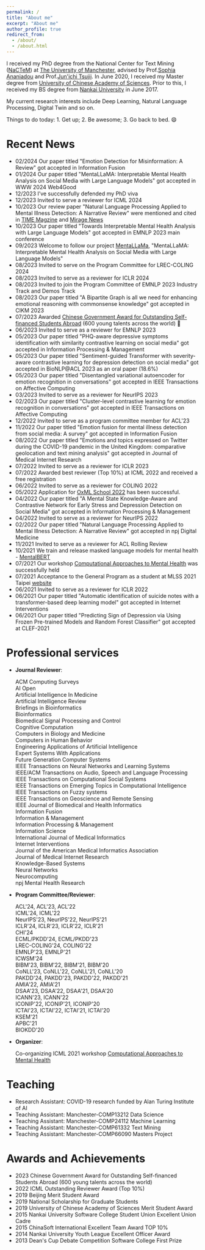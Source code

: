 ```yaml
---
permalink: /
title: "About me"
excerpt: "About me"
author_profile: true
redirect_from: 
  - /about/
  - /about.html
---
```


I received my PhD degree from the National Center for Text Mining (<a href="http://www.nactem.ac.uk/">NaCTeM</a>) at <a href="https://www.manchester.ac.uk/">The University of Manchester</a>, advised by Prof.<a href="https://www.research.manchester.ac.uk/portal/sophia.ananiadou.html">Sophia Ananiadou</a> and Prof.<a href="https://www.airc.aist.go.jp/en/intro/">Jun'ichi Tsujii</a>.
In June 2020, I received my Master degree from <a href="https://english.ucas.ac.cn/">University of Chinese Academy of Sciences</a>. Prior to this, I received my BS degree from <a href="https://en.nankai.edu.cn">Nankai University</a> in June 2017.

My current research interests include Deep Learning, Natural Language Processing, Digital Twin and so on. 

Things to do today: 1. Get up; 2. Be awesome; 3. Go back to bed. 😄

# Recent News

- 02/2024 Our paper titled "Emotion Detection for Misinformation: A Review" got accepted in Information Fusion
- 01/2024 Our paper titled "MentaLLaMA: Interpretable Mental Health Analysis on Social Media with Large Language Models" got accepted in WWW 2024 Web4Good
- 12/2023 I’ve successfully defended my PhD viva
- 12/2023 Invited to serve a reviewer for ICML 2024
- 10/2023 Our review paper "Natural Language Processing Applied to Mental Illness Detection: A Narrative Review" were mentioned and cited in <a href="https://time.com/6320378/ai-therapy-chatbots/">TIME Magzine</a> and <a href="https://www.miragenews.com/how-ai-could-transform-future-of-psychology-1097721/"> Mirage News </a>
- 10/2023 Our paper titled "Towards Interpretable Mental Health Analysis with Large Language Models" got accepted in EMNLP 2023 main conference
- 09/2023 Welcome to follow our project <a href="https://github.com/SteveKGYang/MentalLLaMA">MentaLLaMa</a>, "MentaLLaMA: Interpretable Mental Health Analysis on Social Media with Large Language Models"
- 08/2023 Invited to serve on the Program Committee for LREC-COLING 2024
- 08/2023 Invited to serve as a reviewer for ICLR 2024
- 08/2023 Invited to join the Program Committee of EMNLP 2023 Industry Track and Demos Track
- 08/2023 Our paper titled "A Bipartite Graph is all we need for enhancing emotional reasoning with commonsense knowledge" got accepted in CIKM 2023
- 07/2023 Awarded <a href="https://en.wikipedia.org/wiki/Chinese_government_award_for_outstanding_self-financed_students_abroad">Chinese Government Award for Outstanding Self-financed Students Abroad</a> (600 young talents across the world) 🎉
- 06/2023 Invited to serve as a reviewer for EMNLP 2023
- 05/2023 Our paper titled "PHQ-aware depressive symptoms identification with similarity contrastive learning on social media" got accepted in Information Processing & Management
- 05/2023 Our paper titled "Sentiment-guided Transformer with severity-aware contrastive learning for depression detection on social media" got accepted in BioNLP@ACL 2023 as an oral paper (18.6%)
- 05/2023 Our paper titled "Disentangled variational autoencoder for emotion recognition in conversations" got accepted in IEEE Transactions on Affective Computing
- 03/2023 Invited to serve as a reviewer for NeurIPS 2023
- 02/2023 Our paper titled "Cluster-level contrastive learning for emotion recognition in conversations" got accepted in IEEE Transactions on Affective Computing
- 12/2022 Invited to serve as a program committee member for ACL'23
- 11/2022 Our paper titled "Emotion fusion for mental illness detection from social media: A survey" got accepted in Information Fusion
- 08/2022 Our paper titled "Emotions and topics expressed on Twitter during the COVID-19 pandemic in the United Kingdom: comparative geolocation and text mining analysis" got accepted in Journal of Medical Internet Research
- 07/2022 Invited to serve as a reviewer for ICLR 2023
- 07/2022 Awarded best reviewer (Top 10%) at ICML 2022 and received a free registration
- 06/2022 Invited to serve as a reviewer for COLING 2022
- 05/2022 Application for <a href="https://www.oxfordml.school/">OxML School 2022</a> has been successful.
- 04/2022 Our paper titled "A Mental State Knowledge-Aware and Contrastive Network for Early Stress and Depression Detection on Social Media" got accepted in Information Processing & Management
- 04/2022 Invited to serve as a reviewer for NeurIPS 2022
- 02/2022 Our paper titled "Natural Language Processing Applied to Mental Illness Detection: A Narrative Review" got accepted in npj Digital Medicine
- 11/2021 Invited to serve as a reviewer for ACL Rolling Review
- 10/2021 We train and release masked language models for mental health - <a href="https://arxiv.org/abs/2110.15621">MentalBERT</a> 
- 07/2021 Our workshop <a href="https://sites.google.com/view/ca2mh/">Computational Approaches to Mental Health</a> was successfully held
- 07/2021 Acceptance to the General Program as a student at MLSS 2021 Taipei <a href="http://ai.ntu.edu.tw/mlss2021/">website</a>
- 06/2021 Invited to serve as a reviewer for ICLR 2022
- 06/2021 Our paper titled "Automatic identification of suicide notes with a transformer-based deep learning model" got accepted in Internet Interventions
- 06/2021 Our paper titled "Predicting Sign of Depression via Using Frozen Pre-trained Models and Random Forest Classifier" got accepted at CLEF-2021

# Professional services
- **Journal Reviewer**:

  ACM Computing Surveys<br/>
  AI Open<br/>
  Artificial Intelligence In Medicine<br/>
  Artificial Intelligence Review<br/>
  Briefings in Bioinformatics<br/>
  Bioinformatics<br/>
  Biomedical Signal Processing and Control<br/>
  Cognitive Computation<br/>
  Computers in Biology and Medicine<br/>
  Computers in Human Behavior<br/>
  Engineering Applications of Artificial Intelligence<br/>
  Expert Systems With Applications<br/>
  Future Generation Computer Systems<br/>
  IEEE Transactions on Neural Networks and Learning Systems<br/>
  IEEE/ACM Transactions on Audio, Speech and Language Processing<br/>
  IEEE Transactions on Computational Social Systems<br/>
  IEEE Transactions on Emerging Topics in Computational Intelligence<br/>
  IEEE Transactions on Fuzzy systems<br/>
  IEEE Transactions on Geoscience and Remote Sensing<br/>
  IEEE Journal of Biomedical and Health Informatics<br/>
  Information Fusion<br/>
  Information & Management<br/>
  Information Processing & Management<br/>
  Information Science<br/>
  International Journal of Medical Informatics<br/>
  Internet Interventions<br/>
  Journal of the American Medical Informatics Association<br/>
  Journal of Medical Internet Research<br/>
  Knowledge-Based Systems<br/>
  Neural Networks<br/>
  Neurocomputing<br/>
  npj Mental Health Research<br/>

- **Program Committee/Reviewer**:

  ACL'24, ACL'23, ACL'22<br/>
  ICML'24, ICML'22<br/>
  NeurIPS'23, NeurIPS'22, NeurIPS'21<br/>
  ICLR'24, ICLR'23, ICLR'22, ICLR'21<br/>
  CHI'24<br/>
  ECML/PKDD'24, ECML/PKDD'23<br/>
  LREC-COLING'24, COLING'22<br/>
  EMNLP'23, EMNLP'21<br/>
  ICWSM'24<br/>
  BIBM'23, BIBM'22, BIBM'21, BIBM'20<br/>
  CoNLL'23, CoNLL'22, CoNLL'21, CoNLL'20<br/>
  PAKDD'24, PAKDD'23, PAKDD'22, PAKDD'21<br/>
  AMIA'22, AMIA'21<br/>
  DSAA'23, DSAA'22, DSAA'21, DSAA'20<br/>
  ICANN'23, ICANN'22<br/>
  ICONIP'22, ICONIP'21, ICONIP'20<br/>
  ICTAI'23, ICTAI'22, ICTAI'21, ICTAI'20<br/>
  KSEM'21<br/>
  APBC'21<br/>
  BIOKDD'20<br/>
  
- **Organizer**:

  Co-organizing ICML 2021 workshop <a href="https://sites.google.com/view/ca2mh/">Computational Approaches to Mental Health</a>
  

<!--   2022 International Conference on Learning Representations (ICLR 2022)
  
  Thirty-fifth Conference on Neural Information Processing Systems (NeurIPS 2021)

  2021 International Conference on Learning Representations (ICLR 2021)
  
  The 2021 Conference on Empirical Methods in Natural Language Processing (EMNLP 2021)
  
  International Conference on Bioinformatics & Biomedicine 2021 （BIBM 2021）
  
  The SIGNLL Conference on Computational Natural Language Learning (CoNLL 2021)
  
  The 25th Pacific-Asia Conference on Knowledge Discovery and Data Mining (PAKDD 2021)
  
  The 8th IEEE International Conference on Data Science and Advanced Analytics (DSAA 2021)
  
  The 28th International Conference on Neural Information Processing (ICONIP 2021)
  
  International Conference on Knowledge Science, Engineering and Management (KSEM 2021)
  
  The 19th Asia Pacific Bioinformatics Conference (APBC 2021)
  
  American Medical Informatics Association Annual Symposium (AMIA 2021)
  
  33th International Conference on Tools with Artificial Intelligence （ICTAI 2021）
  
  International Conference on Bioinformatics & Biomedicine 2020 （BIBM 2020）
  
  19th International Workshop on Data Mining in Bioinformatics In Conjunction with SIGKDD 2020 (BIOKDD 2020)
  
  The 27th International Conference on Neural Information Processing (ICONIP 2020)
  
  The 7th IEEE International Conference on Data Science and Advanced Analytics (DSAA 2020)
  
  32th International Conference on Tools with Artificial Intelligence （ICTAI 2020）
  
  2020 International Conference on Computational Linguistics and Natural Language Processing (CLNLP 2020)
  
  The SIGNLL Conference on Computational Natural Language Learning (CoNLL 2020)
  
  The 14th International Workshop on Data and Text Mining in Biomedicine In Conjunction with CIKM 2020 (DTMBio2020)
  
  The 8th Workshop on Data Mining in Biomedical Informatics and Healthcare In Conjunction with ICDM 2020 (DMBIH’20) 
  
  The 6th International Conference on Fuzzy Systems and Data Mining (FSDM 2020)
  
  IEEE/WIC/ACM International Conference on Web Intelligence 2019 -->

# Teaching
- Research Assistant: COVID-19 research funded by Alan Turing Institute of AI
- Teaching Assistant: Manchester-COMP13212 Data Science
- Teaching Assistant: Manchester-COMP24112 Machine Learning
- Teaching Assistant: Manchester-COMP61332 Text Mining
- Teaching Assistant: Manchester-COMP66090 Masters Project

# Awards and Achievements
- 2023 Chinese Government Award for Outstanding Self-financed Students Abroad (600 young talents across the world)
- 2022 ICML Outstanding Reviewer Award (Top 10%)
- 2019 Beijing Merit Student Award
- 2019 National Scholarship for Graduate Students
- 2019 University of Chinese Academy of Sciences Merit Student Award
-	2015 Nankai University Software College Student Union Excellent Union Cadre
-	2015 ChinaSoft International Excellent Team Award TOP 10% 
-	2014 Nankai University Youth League Excellent Officer Award
-	2013 Dean's Cup Debate Competition Software College First Prize

<script type="text/javascript" id="clstr_globe" src="//clustrmaps.com/globe.js?w=200&t=n&d=no8ZIvesRUkJmyT_MkUljhI1czi9UYGRiCSy7GS-O1Y"></script>


